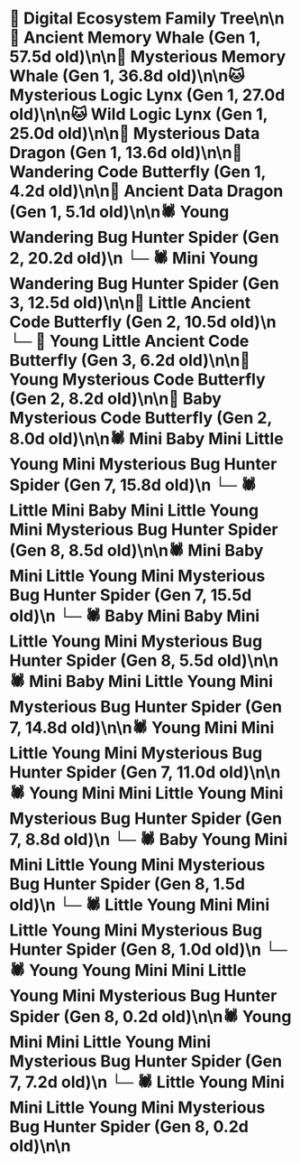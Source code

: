 # 🌳 Digital Ecosystem Family Tree\n\n🐋 Ancient Memory Whale (Gen 1, 57.5d old)\n\n🐋 Mysterious Memory Whale (Gen 1, 36.8d old)\n\n🐱 Mysterious Logic Lynx (Gen 1, 27.0d old)\n\n🐱 Wild Logic Lynx (Gen 1, 25.0d old)\n\n🐉 Mysterious Data Dragon (Gen 1, 13.6d old)\n\n🦋 Wandering Code Butterfly (Gen 1, 4.2d old)\n\n🐉 Ancient Data Dragon (Gen 1, 5.1d old)\n\n🕷️ Young Wandering Bug Hunter Spider (Gen 2, 20.2d old)\n  └─ 🕷️ Mini Young Wandering Bug Hunter Spider (Gen 3, 12.5d old)\n\n🦋 Little Ancient Code Butterfly (Gen 2, 10.5d old)\n  └─ 🦋 Young Little Ancient Code Butterfly (Gen 3, 6.2d old)\n\n🦋 Young Mysterious Code Butterfly (Gen 2, 8.2d old)\n\n🦋 Baby Mysterious Code Butterfly (Gen 2, 8.0d old)\n\n🕷️ Mini Baby Mini Little Young Mini Mysterious Bug Hunter Spider (Gen 7, 15.8d old)\n  └─ 🕷️ Little Mini Baby Mini Little Young Mini Mysterious Bug Hunter Spider (Gen 8, 8.5d old)\n\n🕷️ Mini Baby Mini Little Young Mini Mysterious Bug Hunter Spider (Gen 7, 15.5d old)\n  └─ 🕷️ Baby Mini Baby Mini Little Young Mini Mysterious Bug Hunter Spider (Gen 8, 5.5d old)\n\n🕷️ Mini Baby Mini Little Young Mini Mysterious Bug Hunter Spider (Gen 7, 14.8d old)\n\n🕷️ Young Mini Mini Little Young Mini Mysterious Bug Hunter Spider (Gen 7, 11.0d old)\n\n🕷️ Young Mini Mini Little Young Mini Mysterious Bug Hunter Spider (Gen 7, 8.8d old)\n  └─ 🕷️ Baby Young Mini Mini Little Young Mini Mysterious Bug Hunter Spider (Gen 8, 1.5d old)\n  └─ 🕷️ Little Young Mini Mini Little Young Mini Mysterious Bug Hunter Spider (Gen 8, 1.0d old)\n  └─ 🕷️ Young Young Mini Mini Little Young Mini Mysterious Bug Hunter Spider (Gen 8, 0.2d old)\n\n🕷️ Young Mini Mini Little Young Mini Mysterious Bug Hunter Spider (Gen 7, 7.2d old)\n  └─ 🕷️ Little Young Mini Mini Little Young Mini Mysterious Bug Hunter Spider (Gen 8, 0.2d old)\n\n
